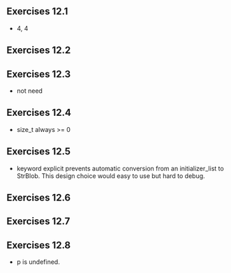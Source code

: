 ## Exercises 12.1
- 4, 4
## Exercises 12.2
## Exercises 12.3
- not need

## Exercises 12.4
- size_t always >= 0
  
## Exercises 12.5
- keyword explicit prevents automatic conversion from an initializer_list to StrBlob. This design choice would easy to use but hard to debug.

## Exercises 12.6
## Exercises 12.7
## Exercises 12.8
- p is undefined.